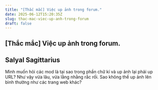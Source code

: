 ```yaml
---
title: "[Thắc mắc] Việc up ảnh trong forum."
date: 2025-06-12T15:20:35Z
slug: thac-mac-viec-up-anh-trong-forum
draft: false
---
```


## [Thắc mắc] Việc up ảnh trong forum.

## Salyal Sagittarius

Mình muốn hỏi các mod là tại sao trong phần chữ kí và up ảnh lại phải up URL? Như vậy vừa lâu, vừa lằng nhằng rắc rối. Sao không thể up ảnh lên bình thường như các trang web khác?